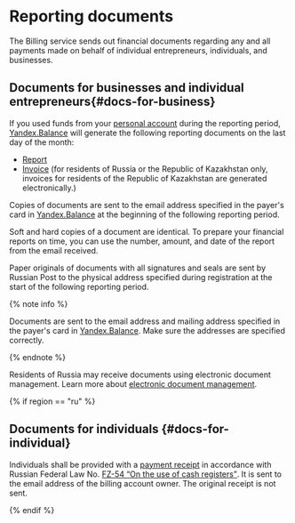 # Reporting documents

The Billing service sends out financial documents regarding any and all payments made on behalf of individual entrepreneurs, individuals, and businesses.

## Documents for businesses and individual entrepreneurs{#docs-for-business}

If you used funds from your [personal account](../concepts/personal-account.md) during the reporting period, [Yandex.Balance](https://balance.yandex.com/) will generate the following reporting documents on the last day of the month:

* [Report](../concepts/act.md)
* [Invoice](../concepts/invoice.md) (for residents of Russia or the Republic of Kazakhstan only, invoices for residents of the Republic of Kazakhstan are generated electronically.)

Copies of documents are sent to the email address specified in the payer's card in [Yandex.Balance](https://balance.yandex.com) at the beginning of the following reporting period.

Soft and hard copies of a document are identical. To prepare your financial reports on time, you can use the number, amount, and date of the report from the email received.

Paper originals of documents with all signatures and seals are sent by Russian Post to the physical address specified during registration at the start of the following reporting period.

{% note info %}

Documents are sent to the email address and mailing address specified in the payer's card in [Yandex.Balance](https://balance.yandex.com). Make sure the addresses are specified correctly.

{% endnote %}

Residents of Russia may receive documents using electronic document management. Learn more about [electronic document management](../concepts/edo.md).

{% if region == "ru" %}

## Documents for individuals {#docs-for-individual}

Individuals shall be provided with a [payment receipt](../concepts/individual-bill.md) in accordance with Russian Federal Law No. [FZ-54 <q>On the use of cash registers</q>](http://base.garant.ru/12130951/). It is sent to the email address of the billing account owner. The original receipt is not sent.

{% endif %}

